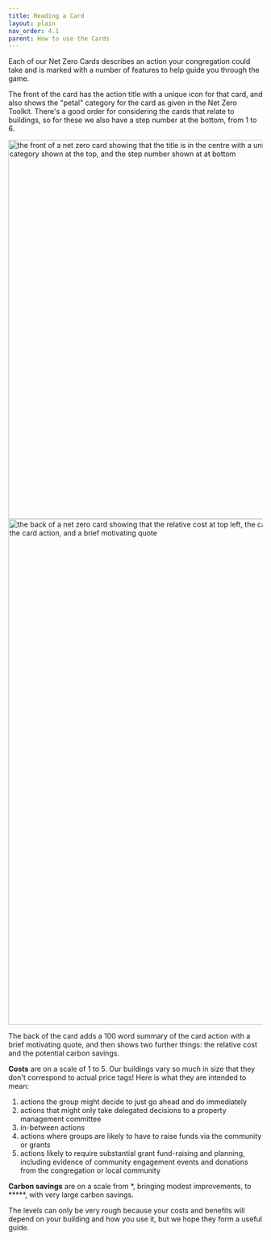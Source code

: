 ```yaml
---
title: Reading a Card
layout: plain
nav_order: 4.1
parent: How to use the Cards
--- 
```


Each of our Net Zero Cards describes an action your congregation could take and is marked with a number of features to help guide you through the game.  

The front of the card has the action title with a unique icon for that card, and also shows the "petal" category for the card as given in the Net Zero Toolkit.  There's a good order for considering the cards that relate to buildings, so for these we also have a step number at the bottom, from 1 to 6. 


<img src='{{ "graphics/annotated-card-front.jpg" | relative_url }}' alt="the front of a net zero card showing that the title is in the centre with a unique icon for that card, the petal category shown at the top, and the step number shown at at bottom" title="annotated card front" width="750px"/>

<img src='{{ "graphics/annotated-card-back.jpg" | relative_url }}' alt="the back of a net zero card showing that the relative cost at top left, the carbon savings at top right, the card title and icon, a 100 word summary of the card action, and a brief motivating quote" width="1000"/>

The back of the card adds a 100 word summary of the card action with a brief motivating quote, and then shows two further things:  the relative cost and the potential carbon savings.

**Costs** are on a scale of 1 to 5.  Our buildings vary so much in size that they don't correspond to actual price tags!  Here is what they are intended to mean:

1. actions the group might decide to just go ahead and do immediately
2. actions that might only take delegated decisions to a property management committee
3. in-between actions
4. actions where groups are likely to have to raise funds via the community or grants
5. actions likely to require substantial grant fund-raising and planning, including evidence of community engagement events and donations from the congregation or local community

**Carbon savings** are on a scale from \*, bringing modest improvements, to \*\*\*\*\*, with very large carbon savings.

The levels can only be very rough because your costs and benefits will depend on your building and how you use it, but we hope they form a useful guide.  
